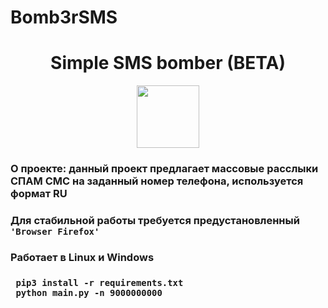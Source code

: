 # Bomb3rSMS

<h1 align="center"> Simple SMS bomber (BETA) </h1>
<div align="center">
  <img src="https://media2.giphy.com/media/H6E7CjSrSVWhgEV7E8/giphy.gif?cid=ecf05e478pm9qylq0bjnj9002lkilqx1yb032v8x58tik2nx&rid=giphy.gif&ct=s" width="100">
</div>
<h3> О проекте: данный проект предлагает массовые расслыки СПАМ СМС на заданный номер телефона, используется формат RU <h3>
<h3> Для стабильной работы требуется предустановленный <code> 'Browser Firefox' </code> </h3>
<h3> Работает в Linux и Windows </h3>
<h3><pre><code> pip3 install -r requirements.txt </code>
<code> python main.py -n 9000000000</code></pre></h2>
